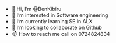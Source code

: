 - 👋 Hi, I’m @BenKibiru
- 👀 I’m interested in Software engineering
- 🌱 I’m currently learning SE in ALX
- 💞️ I’m looking to collaborate on Github
- 📫 How to reach me call on 0724824834

<!---
BenKibiru/BenKibiru is a ✨ special ✨ repository because its `README.md` (this file) appears on your GitHub profile.
You can click the Preview link to take a look at your changes.
--->
